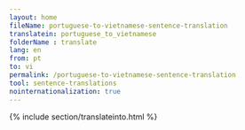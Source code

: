 ```yaml
---
layout: home
fileName: portuguese-to-vietnamese-sentence-translation
translatein: portuguese_to_vietnamese
folderName : translate
lang: en
from: pt
to: vi
permalink: /portuguese-to-vietnamese-sentence-translation
tool: sentence-translations
nointernationalization: true
---
```

{% include section/translateinto.html %}
